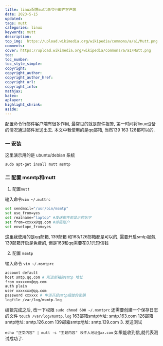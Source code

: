 ```yaml
---
title: linux配置mutt命令行邮件客户端
date: 2023-5-15
updated:
tags: mutt
categories: linux
keywords: mutt
description:
top_img:  https://upload.wikimedia.org/wikipedia/commons/a/a1/Mutt.png
comments:
cover: https://upload.wikimedia.org/wikipedia/commons/a/a1/Mutt.png
toc:
toc_number:
toc_style_simple:
copyright:
copyright_author:
copyright_author_href:
copyright_url:
copyright_info:
mathjax:
katex:
aplayer:
highlight_shrink:
aside:
---
```

配置命令行邮件客户端有很多作用, 最常见的就是邮件报警, 第一时间将linux设备的情况通过邮件发送出去. 
本文中我使用的是qq邮箱, 当然139 163 126都可以的.
### 一 安装
这里演示用的是 ubuntu/debian 系统
```
sudo apt-get insall mutt msmtp
```
### 二 配置 msmtp和mutt

1. 配置`mutt`

输入命令`vim ~/.muttrc`
```bash
set sendmail="/usr/bin/msmtp"
set use_from=yes
set realname="laptop" #发送邮件前显示的名字
set from=xxxxx@qq.com #邮箱账户
set envelope_from=yes
```
这里我使用的是qq邮箱, 139邮箱 和163/126邮箱都是可以的, 需要开启smtp服务, 139邮箱开启是免费的, 但是163和qq需要花0.1元短信钱

2. 配置 `msmtp`

输入命令 `vim ~/.msmtprc`
```bash
account default
host smtp.qq.com # 所选邮箱的smtp 地址 
from xxxxxxx@qq.com
auth plain
user xxxxxxx@qq.com
password xxxxxx # 申请开启smtp后给的密钥
logfile /var/log/msmtp.log
```
编辑完成之后, 改一下权限 `sudo chmod 600 ~/.msmtprc`
还需要创建一个保存日志的文件
`touch /var/log/msmtp.log`
163邮箱smtp地址:   smtp.163.com
126邮箱smtp地址:   smtp.126.com
139邮箱smtp地址:   smtp.139.com
3.  发送测试

`echo "正文内容" | mutt -s "主题内容" 收件人地址@xx.com`
如果能收到信,就代表测试成功了.
 

